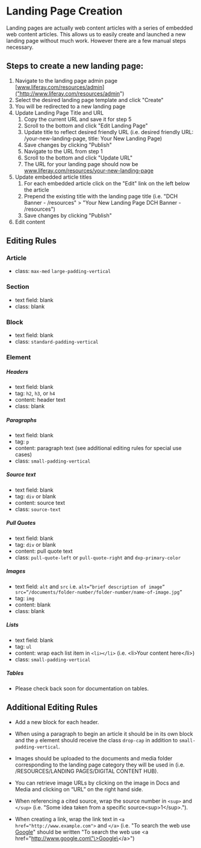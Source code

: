 # Landing Page Creation

Landing pages are actually web content articles with a series of embedded web content articles. This allows us to easily create and launched a new landing page without much work. However there are a few manual steps necessary.

## Steps to create a new landing page:
1. Navigate to the landing page admin page [www.liferay.com/resources/admin]("http://www.liferay.com/resources/admin")
2. Select the desired landing page template and click "Create"
3. You will be redirected to a new landing page
4. Update Landing Page Title and URL
	1. Copy the current URL and save it for step 5
	2. Scroll to the bottom and click "Edit Landing Page"
	3. Update title to reflect desired friendly URL (i.e. desired friendly URL: /your-new-landing-page, title: Your New Landing Page)
	4. Save changes by clicking "Publish"
	5. Navigate to the URL from step 1
	6. Scroll to the bottom and click "Update URL"
	7. The URL for your landing page should now be www.liferay.com/resources/your-new-landing-page
5. Update embedded article titles
	1. For each embedded article click on the "Edit" link on the left below the article
	2. Prepend the existing title with the landing page title (i.e. "DCH Banner - /resources" > "Your New Landing Page DCH Banner - /resources")
	3. Save changes by clicking "Publish"
6. Edit content

## Editing Rules
### Article
- class: `max-med` `large-padding-vertical`

### Section
- text field: blank
- class: blank

### Block
- text field: blank
- class: `standard-padding-vertical`

### Element
##### Headers
- text field: blank
- tag: `h2`, `h3`, or `h4`
- content: header text
- class: blank

##### Paragraphs
- text field: blank
- tag: `p`
- content: paragraph text (see additional editing rules for special use cases)
- class: `small-padding-vertical`

##### Source text
- text field: blank
- tag: `div` or blank
- content: source text
- class: `source-text`

##### Pull Quotes
- text field: blank
- tag: `div` or blank
- content: pull quote text
- class: `pull-quote-left` or `pull-quote-right` and `dxp-primary-color`

##### Images
- text field: `alt` and `src` i.e. `alt=“brief description of image” src=“/documents/folder-number/folder-number/name-of-image.jpg”`
- tag: `img`
- content: blank
- class: blank

##### Lists
- text field: blank
- tag: `ul`
- content: wrap each list item in `<li></li>` (i.e. \<li\>Your content here\</li\>)
- class: `small-padding-vertical`

##### Tables
- Please check back soon for documentation on tables.


## Additional Editing Rules
- Add a new block for each header.

- When using a paragraph to begin an article it should be in its own block and the `p` element should receive the class `drop-cap` in addition to `small-padding-vertical`.

- Images should be uploaded to the documents and media folder corresponding to the landing page category they will be used in (i.e. /RESOURCES/LANDING PAGES/DIGITAL CONTENT HUB).

- You can retrieve image URLs by clicking on the image in Docs and Media and clicking on “URL” on the right hand side.

- When referencing a cited source, wrap the source number in `<sup>` and `</sup>` (i.e. "Some idea taken from a specific source\<sup\>1\</sup\>.").

- When creating a link, wrap the link text in `<a href="http://www.example.com">` and `</a>` (i.e. "To search the web use [Google](http://www.google.com)" should be written "To search the web use \<a href=\"http://www.google.com\"\>Google\</a\>")